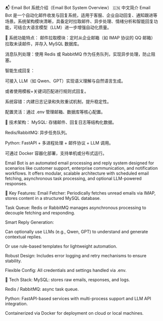 📬 Email Bot 系统介绍（Email Bot System Overview）
🇨🇳 中文简介
Email Bot 是一个自动化邮件收发与回复系统，适用于客服、企业自动回复、通知跟进等场景。系统架构模块清晰，具备定时拉取邮件、异步处理、情绪分析和智能回复功能，可结合大语言模型（LLM）进一步增强自动化质量。

🌟 系统功能特点：
邮件拉取模块：定时从企业邮箱（如 IMAP 协议的 QQ 邮箱）拉取未读邮件，并存入 MySQL 数据库。

消息队列处理：使用 Redis 或 RabbitMQ 作为任务队列，实现异步处理，防止阻塞。

智能生成回复：

可接入 LLM（如 Qwen、GPT）实现语义理解与自然语言生成。

或者使用模板+关键词匹配进行规则式回复。

系统容错：内建日志记录和失败重试机制，提升稳定性。

配置灵活：通过 .env 管理邮箱、数据库等核心配置。

🧱 技术架构：
MySQL: 存储邮件、回复日志等结构化数据。

Redis/RabbitMQ: 异步任务队列。

Python: FastAPI + 多进程处理 + 邮件协议 + LLM 调用。

可通过 Docker 容器化部署，支持单机或分布式运行。

Email Bot is an automated email processing and reply system designed for scenarios like customer support, enterprise communication, and notification workflows. It offers modular, scalable architecture with scheduled email fetching, asynchronous task processing, and optional LLM-powered responses.

🌟 Key Features:
Email Fetcher: Periodically fetches unread emails via IMAP, stores content in a structured MySQL database.

Task Queue: Redis or RabbitMQ manages asynchronous processing to decouple fetching and responding.

Smart Reply Generation:

Can optionally use LLMs (e.g., Qwen, GPT) to understand and generate contextual replies.

Or use rule-based templates for lightweight automation.

Robust Design: Includes error logging and retry mechanisms to ensure stability.

Flexible Config: All credentials and settings handled via .env.

🧱 Tech Stack:
MySQL: stores raw emails, responses, and logs.

Redis / RabbitMQ: async task queue.

Python: FastAPI-based services with multi-process support and LLM API integration.

Containerized via Docker for deployment on cloud or local machines.
